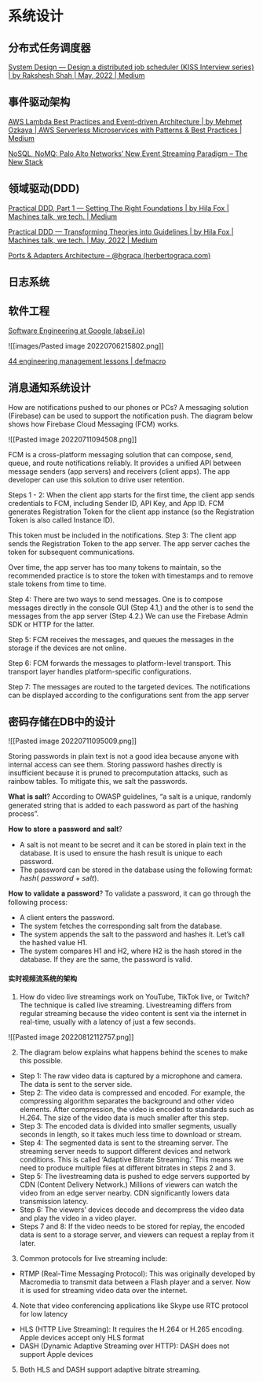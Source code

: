 # 系统设计

## 分布式任务调度器

[System Design — Design a distributed job scheduler (KISS Interview series) | by Rakshesh Shah | May, 2022 | Medium](https://medium.com/@raxshah/system-design-design-a-distributed-job-scheduler-kiss-interview-series-753107c0104c)

## 事件驱动架构

[AWS Lambda Best Practices and Event-driven Architecture | by Mehmet Ozkaya | AWS Serverless Microservices with Patterns & Best Practices | Medium](https://medium.com/aws-serverless-microservices-with-patterns-best/aws-lambda-best-practices-and-event-driven-architecture-d6b897d9c96e)

[NoSQL, NoMQ: Palo Alto Networks’ New Event Streaming Paradigm – The New Stack](https://thenewstack.io/nosql-nomq-palo-alto-networks-new-event-streaming-paradigm)

## 领域驱动(DDD)

[Practical DDD, Part 1 — Setting The Right Foundations | by Hila Fox | Machines talk, we tech. | Medium](https://medium.com/augury-research-and-development/practical-ddd-part-1-setting-the-right-foundations-5b7e4b16c9e8)

[Practical DDD — Transforming Theories into Guidelines | by Hila Fox | Machines talk, we tech. | May, 2022 | Medium](https://medium.com/augury-research-and-development/practical-ddd-transforming-theories-into-guidelines-75b2daf9b8d)

[Ports & Adapters Architecture – @hgraca (herbertograca.com)](https://herbertograca.com/2017/09/14/ports-adapters-architecture/)



## 日志系统



## 软件工程

[Software Engineering at Google (abseil.io)](https://abseil.io/resources/swe-book/html/toc.html)

![[images/Pasted image 20220706215802.png]]


[44 engineering management lessons | defmacro](https://www.defmacro.org/2014/10/03/engman.html)

## 消息通知系统设计

How are notifications pushed to our phones or PCs? 
A messaging solution (Firebase) can be used to support the notification push. The diagram below shows how Firebase Cloud Messaging (FCM) works.

![[Pasted image 20220711094508.png]]


FCM is a cross-platform messaging solution that can compose, send, queue, and route notifications reliably. It provides a unified API between message senders (app servers) and receivers (client apps). The app developer can use this solution to drive user retention.

Steps 1 - 2: When the client app starts for the first time, the client app sends credentials to FCM, including Sender ID, API Key, and App ID. FCM generates Registration Token for the client app instance (so the Registration Token is also called Instance ID).

This token must be included in the notifications. Step 3: The client app sends the Registration Token to the app server. The app server caches the token for subsequent communications.

Over time, the app server has too many tokens to maintain, so the recommended practice is to store the token with timestamps and to remove stale tokens from time to time.

Step 4: There are two ways to send messages. One is to compose messages directly in the console GUI (Step 4.1,) and the other is to send the messages from the app server (Step 4.2.) We can use the Firebase Admin SDK or HTTP for the latter.

Step 5: FCM receives the messages, and queues the messages in the storage if the devices are not online.

Step 6: FCM forwards the messages to platform-level transport. This transport layer handles platform-specific configurations.

Step 7: The messages are routed to the targeted devices. The notifications can be displayed according to the configurations sent from the app server

## 密码存储在DB中的设计

![[Pasted image 20220711095009.png]]

Storing passwords in plain text is not a good idea because anyone with internal access can see them.  Storing password hashes directly is insufficient because it is pruned to precomputation attacks, such as rainbow tables. To mitigate this, we salt the passwords.

𝐖𝐡𝐚𝐭 𝐢𝐬 𝐬𝐚𝐥𝐭? According to OWASP guidelines, “a salt is a unique, randomly generated string that is added to each password as part of the hashing process”.

𝐇𝐨𝐰 𝐭𝐨 𝐬𝐭𝐨𝐫𝐞 𝐚 𝐩𝐚𝐬𝐬𝐰𝐨𝐫𝐝 𝐚𝐧𝐝 𝐬𝐚𝐥𝐭?  
- A salt is not meant to be secret and it can be stored in plain text in the database. It is used to ensure the hash result is unique to each password.
- The password can be stored in the database using the following format: 𝘩𝘢𝘴𝘩( 𝘱𝘢𝘴𝘴𝘸𝘰𝘳𝘥 + 𝘴𝘢𝘭𝘵).

𝐇𝐨𝐰 𝐭𝐨 𝐯𝐚𝐥𝐢𝐝𝐚𝐭𝐞 𝐚 𝐩𝐚𝐬𝐬𝐰𝐨𝐫𝐝? To validate a password, it can go through the following process:
- A client enters the password.
- The system fetches the corresponding salt from the database.
- The system appends the salt to the password and hashes it. Let’s call the hashed value H1.
- The system compares H1 and H2, where H2 is the hash stored in the database. If they are the same, the password is valid.


#### 实时视频流系统的架构

1. How do video live streamings work on YouTube, TikTok live, or Twitch? The technique is called live streaming. Livestreaming differs from regular streaming because the video content is sent via the internet in real-time, usually with a latency of just a few seconds.

![[Pasted image 20220812112757.png]]

2. The diagram below explains what happens behind the scenes to make this possible. 

- Step 1: The raw video data is captured by a microphone and camera. The data is sent to the server side.
- Step 2: The video data is compressed and encoded. For example, the compressing algorithm separates the background and other video elements. After compression, the video is encoded to standards such as H.264. The size of the video data is much smaller after this step.
- Step 3: The encoded data is divided into smaller segments, usually seconds in length, so it takes much less time to download or stream.
- Step 4: The segmented data is sent to the streaming server. The streaming server needs to support different devices and network conditions. This is called ‘Adaptive Bitrate Streaming.’ This means we need to produce multiple files at different bitrates in steps 2 and 3.
- Step 5: The livestreaming data is pushed to edge servers supported by CDN (Content Delivery Network.) Millions of viewers can watch the video from an edge server nearby. CDN significantly lowers data transmission latency.
- Step 6: The viewers’ devices decode and decompress the video data and play the video in a video player. 
- Steps 7 and 8: If the video needs to be stored for replay, the encoded data is sent to a storage server, and viewers can request a replay from it later.


3. Common protocols for live streaming include: 
- RTMP (Real-Time Messaging Protocol): This was originally developed by Macromedia to transmit data between a Flash player and a server. Now it is used for streaming video data over the internet.

4. Note that video conferencing applications like Skype use RTC protocol for low latency 
- HLS (HTTP Live Streaming): It requires the H.264 or H.265 encoding. Apple devices accept only HLS format 
- DASH (Dynamic Adaptive Streaming over HTTP): DASH does not support Apple devices

5. Both HLS and DASH support adaptive bitrate streaming.


